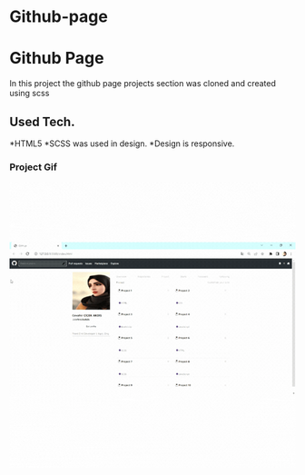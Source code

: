 # Github-page
<h1>Github Page</h1>
<p>In this project the github page projects section was cloned and created using scss</p>

<h2>Used Tech.</h2>
*HTML5
*SCSS was used in design.
*Design is responsive.

<h3>Project Gif</h3>

<img src="/assests/githup.gif">
